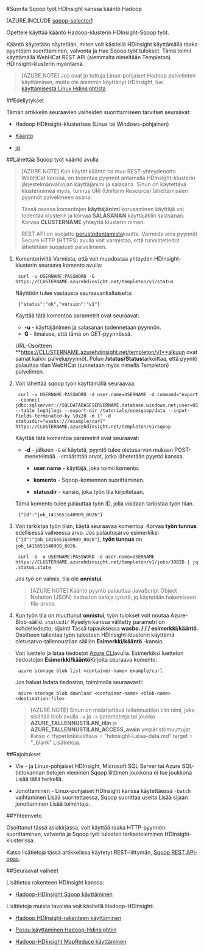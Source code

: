 <properties
   pageTitle="Hadoop Sqoop käyttäminen HDInsight kääntö | Microsoft Azure"
   description="Lue, miten voit lähettää etäyhteyden Sqoop työt käyttämällä kääntö Hdinsightista."
   services="hdinsight"
   documentationCenter=""
   authors="mumian"
   manager="jhubbard"
   editor="cgronlun"
    tags="azure-portal"/>

<tags
   ms.service="hdinsight"
   ms.devlang="na"
   ms.topic="article"
   ms.tgt_pltfrm="na"
   ms.workload="big-data"
   ms.date="10/21/2016"
   ms.author="jgao"/>

#<a name="run-sqoop-jobs-with-hadoop-in-hdinsight-with-curl"></a>Suorita Sqoop työt HDInsight kanssa kääntö Hadoop

[AZURE.INCLUDE [sqoop-selector](../../includes/hdinsight-selector-use-sqoop.md)]

Opettele käyttää kääntö Hadoop-klusterin HDInsight-Sqoop työt.

Kääntö käytetään näytetään, miten voit käsitellä HDInsight käyttämällä raaka pyyntöjen suorittaminen, valvonta ja Hae Sqoop työt tulokset. Tämä toimii käyttämällä WebHCat REST API (aiemmalta nimeltään Templeton) HDInsight-klusterin myöntämä.

> [AZURE.NOTE] Jos ovat jo tuttuja Linux-pohjaiset Hadoop palvelinten käyttäminen, mutta ole aiemmin käyttänyt HDInsight, lue [käyttämisestä Linux Hdinsightista](hdinsight-hadoop-linux-information.md).

##<a name="prerequisites"></a>Edellytykset

Tämän artikkelin seuraavien vaiheiden suorittamiseen tarvitset seuraavat:

* Hadoop HDInsight-klusterissa (Linux tai Windows-pohjainen)

* [Kääntö](http://curl.haxx.se/)

* [jq](http://stedolan.github.io/jq/)

##<a name="submit-sqoop-jobs-by-using-curl"></a>Lähettää Sqoop työt kääntö avulla

> [AZURE.NOTE] Kun käytät kääntö tai muu REST-yhteydenotto WebHCat kanssa, on todentaa pyynnöt antamalla HDInsight-klusterin järjestelmänvalvojan käyttäjänimi ja salasana. Sinun on käytettävä klusterinimeä myös, tunnus URI (Uniform Resource) lähettämiseen pyynnöt palvelimeen osana.
>
> Tässä osassa komentojen **käyttäjänimi** korvaaminen käyttäjä voi todentaa klusterin ja korvaa **SALASANAN** käyttäjätilin salasanan. Korvaa **CLUSTERNAME** yhteyttä klusterin nimen.
>
> REST API on suojattu [perustodentamista](http://en.wikipedia.org/wiki/Basic_access_authentication)kautta. Varmista aina pyynnöt Secure HTTP (HTTPS) avulla voit varmistaa, että tunnistetiedot lähetetään suojatusti palvelimeen.

1. Komentoriviltä Varmista, että voit muodostaa yhteyden HDInsight-klusterin seuraava komento avulla:

        curl -u USERNAME:PASSWORD -G https://CLUSTERNAME.azurehdinsight.net/templeton/v1/status

    Näyttöön tulee vastausta seuraavankaltaiselta:

        {"status":"ok","version":"v1"}

    Käyttää tätä komentoa parametrit ovat seuraavat:

    * **-u** - käyttäjänimen ja salasanan todennetaan pyynnön.
    * **G** - ilmaisee, että tämä on GET-pyynnössä.

    URL-Osoitteen **https://CLUSTERNAME.azurehdinsight.net/templeton/v1**alkuun ovat samat kaikki palvelupyynnöt. Polun **/status/Status**tarkoittaa, että pyyntö palauttaa tilan WebHCat (tunnetaan myös nimellä Templeton) palvelimen. 

2. Voit lähettää sqoop työn käyttämällä seuraavaa:


        curl -u USERNAME:PASSWORD -d user.name=USERNAME -d command="export --connect jdbc:sqlserver://SQLDATABASESERVERNAME.database.windows.net;user=USERNAME@SQLDATABASESERVERNAME;password=PASSWORD;database=SQLDATABASENAME --table log4jlogs --export-dir /tutorials/usesqoop/data --input-fields-terminated-by \0x20 -m 1" -d statusdir="wasbs:///example/curl" https://CLUSTERNAME.azurehdinsight.net/templeton/v1/sqoop

    Käyttää tätä komentoa parametrit ovat seuraavat:

    * **-d** - jälkeen `-G` ei käytetä, pyyntö tulee oletusarvon mukaan POST-menetelmää. `-d`määrittää arvot, jotka lähetetään pyyntö kanssa.

        * **user.name** - käyttäjä, joka toimii komento.

        * **komento** - Sqoop-komennon suorittaminen.

        * **statusdir** - kansio, joka työn tila kirjoitetaan.

    Tämä komento tulee palauttaa työn ID, jolla voidaan tarkistaa työn tilan.

        {"id":"job_1415651640909_0026"}

3. Voit tarkistaa työn tilan, käytä seuraavaa komentoa. Korvaa **työn tunnus** edellisessä vaiheessa arvo. Jos palautusarvo esimerkiksi `{"id":"job_1415651640909_0026"}`, **työn tunnus** on `job_1415651640909_0026`.

        curl -G -u USERNAME:PASSWORD -d user.name=USERNAME https://CLUSTERNAME.azurehdinsight.net/templeton/v1/jobs/JOBID | jq .status.state

    Jos työ on valmis, tila ole **onnistui**.

    > [AZURE.NOTE] Kääntö pyyntö palauttaa JavaScript Object Notation (JSON) tiedoston tietoja työstä; jq käytetään hakemiseen tila-arvoa.

4. Kun työn tila on muuttunut **onnistui**, työn tulokset voit noutaa Azure-Blob-säiliö. `statusdir` Kyselyn kanssa välitetty parametri on kohdetiedosto; sijainti Tässä tapauksessa **wasbs: / / / esimerkki/kääntö**. Osoitteen tallentaa työn tulosteen HDInsight-klusterin käyttämä oletusarvo-tallennustilan säiliön **Esimerkki/kääntö** -kansio.

    Voit luettelo ja lataa tiedostot [Azure CLI](../xplat-cli-install.md)avulla. Esimerkiksi luettelon tiedostojen **Esimerkki/kääntö**Kirjoita seuraava komento:

        azure storage blob list <container-name> example/curl

    Jos haluat ladata tiedoston, toimimalla seuraavasti:

        azure storage blob download <container-name> <blob-name> <destination-file>

    > [AZURE.NOTE] Sinun on määritettävä tallennustilan tilin nimi, joka sisältää blob avulla `-a` ja `-k` parametreja tai joukko **AZURE\_TALLENNUSTILAN\_tilin** ja **AZURE\_TALLENNUSTILAN\_ACCESS\_avain** ympäristömuuttujat. Katso < Hyperlinkkiviittaus = "hdinsight-Lataa-data.md" target = "_blank" Lisätietoja.

##<a name="limitations"></a>Rajoitukset

* Vie - ja Linux-pohjaiset HDInsight, Microsoft SQL Server tai Azure SQL-tietokannan tietojen vieminen Sqoop liittimen joukkona ei tue joukkona Lisää tällä hetkellä.

* Jonottaminen - Linux-pohjaiset HDInsight kanssa käytettäessä `-batch` vaihtaminen Lisää suoritettaessa, Sqoop suorittaa useita Lisää sijaan jonottaminen Lisää toimintoja.

##<a name="summary"></a>Yhteenveto

Osoittanut tässä asiakirjassa, voit käyttää raaka HTTP-pyynnön suorittaminen, valvonta ja Sqoop työt tulosten tarkasteleminen HDInsight-klusterissa.

Katso lisätietoja tässä artikkelissa käytetyt REST-liittymän, <a href="https://sqoop.apache.org/docs/1.99.3/RESTAPI.html" target="_blank">Sqoop REST API-opas</a>.

##<a name="next-steps"></a>Seuraavat vaiheet

Lisätietoa rakenteen HDInsight kanssa:

* [Hadoop-HDInsight Sqoop käyttäminen](hdinsight-use-sqoop.md)

Lisätietoja muista tavoista voit käsitellä Hadoop-HDInsight:

* [Hadoop HDInsight-rakenteen käyttäminen](hdinsight-use-hive.md)

* [Possu käyttäminen Hadoop-Hdinsightiin](hdinsight-use-pig.md)

* [Hadoop-HDInsight MapReduce käyttäminen](hdinsight-use-mapreduce.md)

[hdinsight-sdk-documentation]: http://msdnstage.redmond.corp.microsoft.com/library/dn479185.aspx

[azure-purchase-options]: http://azure.microsoft.com/pricing/purchase-options/
[azure-member-offers]: http://azure.microsoft.com/pricing/member-offers/
[azure-free-trial]: http://azure.microsoft.com/pricing/free-trial/

[apache-tez]: http://tez.apache.org
[apache-hive]: http://hive.apache.org/
[apache-log4j]: http://en.wikipedia.org/wiki/Log4j
[hive-on-tez-wiki]: https://cwiki.apache.org/confluence/display/Hive/Hive+on+Tez
[import-to-excel]: http://azure.microsoft.com/documentation/articles/hdinsight-connect-excel-power-query/


[hdinsight-use-oozie]: hdinsight-use-oozie.md
[hdinsight-analyze-flight-data]: hdinsight-analyze-flight-delay-data.md




[hdinsight-provision]: hdinsight-provision-clusters.md
[hdinsight-submit-jobs]: hdinsight-submit-hadoop-jobs-programmatically.md
[hdinsight-upload-data]: hdinsight-upload-data.md

[powershell-here-strings]: http://technet.microsoft.com/library/ee692792.aspx


